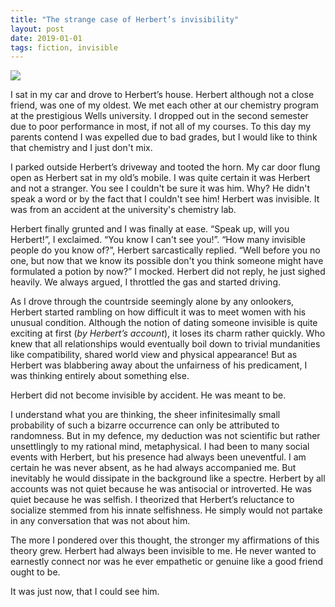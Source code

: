 ```yaml
---
title: "The strange case of Herbert’s invisibility"
layout: post
date: 2019-01-01
tags: fiction, invisible
---
```



![](https://cdn-images-1.medium.com/max/800/1*Wou1_lp2YlJPXDsUGv0m6w.jpeg)

I sat in my car and drove to Herbert’s house. Herbert although not a close
friend, was one of my oldest. We met each other at our chemistry program at the
prestigious Wells university. I dropped out in the second semester due to poor
performance in most, if not all of my courses. To this day my parents contend I
was expelled due to bad grades, but I would like to think that chemistry and I just don't
mix.

I parked outside Herbert’s driveway and tooted the horn. My car door flung open
as Herbert sat in my old’s mobile. I was quite certain it was Herbert and not a
stranger. You see I couldn't be sure it was him. Why? He didn't speak a word
or by the fact that I couldn't see him! Herbert was invisible. It was from an accident
at the university's chemistry lab.

Herbert finally grunted and I was finally at ease. “Speak up, will you
Herbert!”, I exclaimed. “You know I can't see you!”. “How many
invisible people do you know of?”, Herbert sarcastically replied. “Well before
you no one, but now that we know its possible don't you think someone might
have formulated a potion by now?” I mocked. Herbert did not reply,
he just sighed heavily. We always argued, I throttled the gas and started driving.

As I drove through the countrside seemingly alone by any onlookers, 
Herbert started rambling on how difficult it was to meet women with his unusual condition. 
Although the notion of dating someone invisible is quite exciting at first (*by Herbert’s account*),
it loses its charm rather quickly. Who knew that all relationships would eventually
boil down to trivial mundanities like compatibility, shared world view and physical appearance! 
But as Herbert was blabbering away about the unfairness of his predicament, I was thinking entirely about something else.

Herbert did not become invisible by accident. He was meant to be. 

I understand what you are thinking, the sheer infinitesimally small probability of such a bizarre occurrence can only be attributed
to randomness. But in my defence, my deduction was not scientific but rather unsettlingly to my rational mind, metaphysical. 
I had been to many social events with Herbert, but his presence had always been uneventful. I am certain he was never absent, 
as he had always accompanied me. But inevitably he would dissipate in the background like a spectre. Herbert by all accounts was not quiet because he was antisocial or introverted. He was quiet because he was selfish. I theorized that Herbert’s reluctance to
socialize stemmed from his innate selfishness. He simply would not partake in any conversation that was not about him.

The more I pondered over this thought, the stronger my affirmations of this theory grew. Herbert had always been invisible to me. He never wanted to earnestly connect nor was he ever empathetic or genuine like a good friend ought to be.

It was just now, that I could see him.

